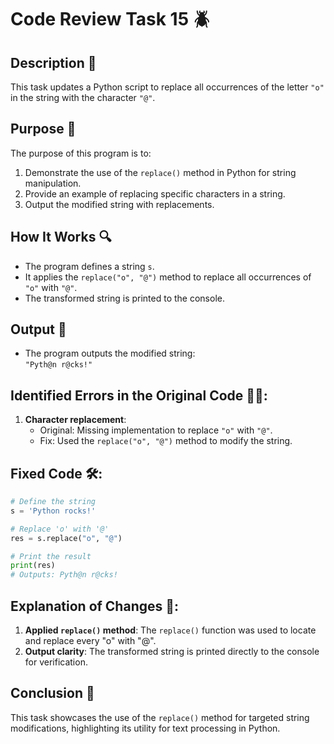 # Code Review Task 15 🪲

## Description 📝

This task updates a Python script to replace all occurrences of the letter `"o"` in the string with the character `"@"`.

## Purpose 🎯

The purpose of this program is to:

1. Demonstrate the use of the `replace()` method in Python for string manipulation.
2. Provide an example of replacing specific characters in a string.
3. Output the modified string with replacements.

## How It Works 🔍

-   The program defines a string `s`.
-   It applies the `replace("o", "@")` method to replace all occurrences of `"o"` with `"@"`.
-   The transformed string is printed to the console.

## Output 📜

-   The program outputs the modified string:  
    `"Pyth@n r@cks!"`

## Identified Errors in the Original Code 🕵🏾:

1. **Character replacement**:
    - Original: Missing implementation to replace `"o"` with `"@"`.
    - Fix: Used the `replace("o", "@")` method to modify the string.

## Fixed Code 🛠:

```python
# Define the string
s = 'Python rocks!'

# Replace 'o' with '@'
res = s.replace("o", "@")

# Print the result
print(res)
# Outputs: Pyth@n r@cks!
```

## Explanation of Changes 🧾:

1. **Applied `replace()` method**: The `replace()` function was used to locate and replace every "o" with "@".
2. **Output clarity**: The transformed string is printed directly to the console for verification.

## Conclusion 🚀

This task showcases the use of the `replace()` method for targeted string modifications, highlighting its utility for text processing in Python.
